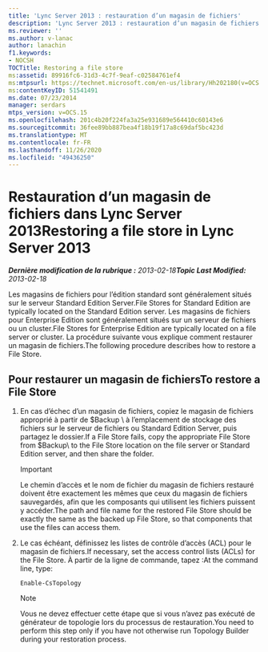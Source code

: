 ```yaml
---
title: 'Lync Server 2013 : restauration d’un magasin de fichiers'
description: 'Lync Server 2013 : restauration d’un magasin de fichiers.'
ms.reviewer: ''
ms.author: v-lanac
author: lanachin
f1.keywords:
- NOCSH
TOCTitle: Restoring a file store
ms:assetid: 89916fc6-31d3-4c7f-9eaf-c02584761ef4
ms:mtpsurl: https://technet.microsoft.com/en-us/library/Hh202180(v=OCS.15)
ms:contentKeyID: 51541491
ms.date: 07/23/2014
manager: serdars
mtps_version: v=OCS.15
ms.openlocfilehash: 201c4b20f224fa3a25e931689e564410c60143e6
ms.sourcegitcommit: 36fee89bb887bea4f18b19f17a8c69daf5bc423d
ms.translationtype: MT
ms.contentlocale: fr-FR
ms.lasthandoff: 11/26/2020
ms.locfileid: "49436250"
---
```

# <a name="restoring-a-file-store-in-lync-server-2013"></a><span data-ttu-id="c7314-103">Restauration d’un magasin de fichiers dans Lync Server 2013</span><span class="sxs-lookup"><span data-stu-id="c7314-103">Restoring a file store in Lync Server 2013</span></span>

<div data-xmlns="http://www.w3.org/1999/xhtml">

<div class="topic" data-xmlns="http://www.w3.org/1999/xhtml" data-msxsl="urn:schemas-microsoft-com:xslt" data-cs="https://msdn.microsoft.com/">

<div data-asp="https://msdn2.microsoft.com/asp">



</div>

<div id="mainSection">

<div id="mainBody"><span data-ttu-id="c7314-104">

<span> </span></span><span class="sxs-lookup"><span data-stu-id="c7314-104">

<span> </span></span></span>

<span data-ttu-id="c7314-105">_**Dernière modification de la rubrique :** 2013-02-18_</span><span class="sxs-lookup"><span data-stu-id="c7314-105">_**Topic Last Modified:** 2013-02-18_</span></span>

<span data-ttu-id="c7314-106">Les magasins de fichiers pour l’édition standard sont généralement situés sur le serveur Standard Edition Server.</span><span class="sxs-lookup"><span data-stu-id="c7314-106">File Stores for Standard Edition are typically located on the Standard Edition server.</span></span> <span data-ttu-id="c7314-107">Les magasins de fichiers pour Enterprise Edition sont généralement situés sur un serveur de fichiers ou un cluster.</span><span class="sxs-lookup"><span data-stu-id="c7314-107">File Stores for Enterprise Edition are typically located on a file server or cluster.</span></span> <span data-ttu-id="c7314-108">La procédure suivante vous explique comment restaurer un magasin de fichiers.</span><span class="sxs-lookup"><span data-stu-id="c7314-108">The following procedure describes how to restore a File Store.</span></span>

<div>

## <a name="to-restore-a-file-store"></a><span data-ttu-id="c7314-109">Pour restaurer un magasin de fichiers</span><span class="sxs-lookup"><span data-stu-id="c7314-109">To restore a File Store</span></span>

1.  <span data-ttu-id="c7314-110">En cas d’échec d’un magasin de fichiers, copiez le magasin de fichiers approprié à partir de $Backup \\ à l’emplacement de stockage des fichiers sur le serveur de fichiers ou Standard Edition Server, puis partagez le dossier.</span><span class="sxs-lookup"><span data-stu-id="c7314-110">If a File Store fails, copy the appropriate File Store from $Backup\\ to the File Store location on the file server or Standard Edition server, and then share the folder.</span></span>
    
    <div>
    

    > [!IMPORTANT]  
    > <span data-ttu-id="c7314-111">Le chemin d’accès et le nom de fichier du magasin de fichiers restauré doivent être exactement les mêmes que ceux du magasin de fichiers sauvegardés, afin que les composants qui utilisent les fichiers puissent y accéder.</span><span class="sxs-lookup"><span data-stu-id="c7314-111">The path and file name for the restored File Store should be exactly the same as the backed up File Store, so that components that use the files can access them.</span></span>

    
    </div>

2.  <span data-ttu-id="c7314-112">Le cas échéant, définissez les listes de contrôle d’accès (ACL) pour le magasin de fichiers.</span><span class="sxs-lookup"><span data-stu-id="c7314-112">If necessary, set the access control lists (ACLs) for the File Store.</span></span> <span data-ttu-id="c7314-113">À partir de la ligne de commande, tapez :</span><span class="sxs-lookup"><span data-stu-id="c7314-113">At the command line, type:</span></span>
    
        Enable-CsTopology
    
    <div>
    

    > [!NOTE]  
    > <span data-ttu-id="c7314-114">Vous ne devez effectuer cette étape que si vous n’avez pas exécuté de générateur de topologie lors du processus de restauration.</span><span class="sxs-lookup"><span data-stu-id="c7314-114">You need to perform this step only if you have not otherwise run Topology Builder during your restoration process.</span></span>

    
    <span data-ttu-id="c7314-115"></div>

</div>

</div>

<span> </span>

</div>

</div>

</span><span class="sxs-lookup"><span data-stu-id="c7314-115"></div>

</div>

</div>

<span> </span>

</div>

</div>

</span></span></div>

